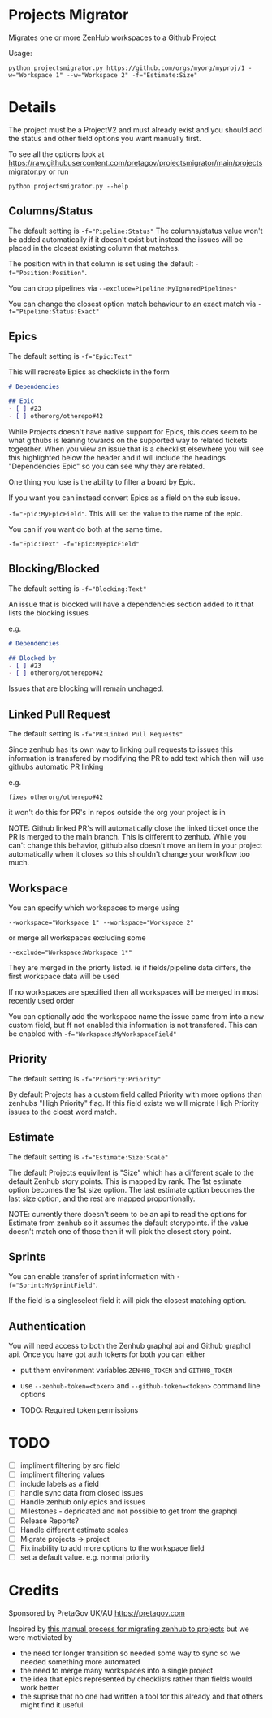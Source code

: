 # Projects Migrator

Migrates one or more ZenHub workspaces to a Github Project

Usage:

```
python projectsmigrator.py https://github.com/orgs/myorg/myproj/1 -w="Workspace 1" --w="Workspace 2" -f="Estimate:Size" 
```

# Details

The project must be a ProjectV2 and must already exist and you should add the status and other field options you want manually first.

To see all the options look at https://raw.githubusercontent.com/pretagov/projectsmigrator/main/projectsmigrator.py
or run 

```
python projectsmigrator.py --help
```


## Columns/Status
The default setting is ```-f="Pipeline:Status"```
The columns/status value won't be added automatically if it doesn't exist but instead
the issues will be placed in the closest existing column that matches.

The position with in that column is set using the default ```-f="Position:Position"```.

You can drop pipelines via ```--exclude=Pipeline:MyIgnoredPipelines*```

You can change the closest option match behaviour to an exact match via ```-f="Pipeline:Status:Exact"```

## Epics

The default setting is ```-f="Epic:Text"```

This will recreate Epics as checklists in the form

``` markdown
# Dependencies

## Epic
- [ ] #23
- [ ] otherorg/otherepo#42
```

While Projects doesn't have native support for Epics, this does seem to be what githubs is leaning towards on the supported way to
related tickets togeather. When you view an issue that is a checklist elsewhere you will see this highlighted below the header and it
will include the headings "Dependencies Epic" so you can see why they are related.

One thing you lose is the ability to filter a board by Epic.

If you want you can instead convert Epics as a field on the sub issue.

```-f="Epic:MyEpicField"```. This will set the value to the name of the epic.

You can if you want do both at the same time. 

```-f="Epic:Text" -f="Epic:MyEpicField"```


## Blocking/Blocked

The default setting is ```-f="Blocking:Text"```

An issue that is blocked will have a dependencies section added to it that lists the blocking issues

e.g.
``` markdown
# Dependencies

## Blocked by
- [ ] #23
- [ ] otherorg/otherepo#42
```

Issues that are blocking will remain unchaged.

## Linked Pull Request

The default setting is ```-f="PR:Linked Pull Requests"```

Since zenhub has its own way to linking pull requests to issues this information is transfered by
modifying the PR to add text which then will use githubs automatic PR linking

e.g.
```
fixes otherorg/otherepo#42
```

it won't do this for PR's in repos outside the org your project is in

NOTE: Github linked PR's will automatically close the linked ticket once the PR is merged
to the main branch. This is different to zenhub. While you can't change this behavior, github
also doesn't move an item in your project automatically when it closes so this shouldn't change
your workflow too much.

## Workspace

You can specify which workspaces to merge using 
```
--workspace="Workspace 1" --workspace="Workspace 2"
```

or merge all workspaces excluding some
```
--exclude="Workspace:Workspace 1*"
```

They are merged in the priorty listed. ie if fields/pipeline data differs, the first workspace data will be used

If no workspaces are specified then all workspaces will be merged in most recently used order

You can optionally add the workspace name the issue came from into a new custom field, but ff not enabled this information is not transfered. This can be enabled with ```-f="Workspace:MyWorkspaceField"```


## Priority

The default setting is ```-f="Priority:Priority"```

By default Projects has a custom field called Priority with more options than zenhubs "High Priority" flag.
If this field exists we will migrate High Priority issues to the cloest word match.

## Estimate

The default setting is ```-f="Estimate:Size:Scale"```

The default Projects equivilent is "Size" which has a different scale to the default Zenhub story points.
This is mapped by rank. The 1st estimate option becomes the 1st size option. The last estimate option becomes the last
size option, and the rest are mapped proportionally.

NOTE: currently there doesn't seem to be an api to read the options for Estimate from zenhub so it assumes the default storypoints.
if the value doesn't match one of those then it will pick the closest story point.

## Sprints

You can enable transfer of sprint information with ```-f="Sprint:MySprintField"```.

If the field is a singleselect field it will pick the closest matching option.

## Authentication

You will need access to both the Zenhub graphql api and Github graphql api.
Once you have got auth tokens for both you can either 
- put them environment variables ```ZENHUB_TOKEN``` and ```GITHUB_TOKEN```
- use ```--zenhub-token=<token>``` and ```--github-token=<token>``` command line options

- TODO: Required token permissions
  
# TODO

- [ ] impliment filtering by src field
- [ ] impliment filtering values
- [ ] include labels as a field
- [ ] handle sync data from closed issues
- [ ] Handle zenhub only epics and issues
- [ ] Milestones - depricated and not possible to get from the graphql
- [ ] Release Reports?
- [ ] Handle different estimate scales
- [ ] Migrate projects -> project
- [ ] Fix inability to add more options to the workspace field
- [ ] set a default value. e.g. normal priority

# Credits

Sponsored by PretaGov UK/AU https://pretagov.com

Inspired by [this manual process for migrating zenhub to projects](https://medium.com/collaborne-engineering/migrate-from-zenhub-to-github-projects-948d69adc17d)
but we were motiviated by
- the need for longer transition so needed some way to sync so we needed something more automated
- the need to merge many workspaces into a single project
- the idea that epics represented by checklists rather than fields would work better
- the suprise that no one had written a tool for this already and that others might find it useful.

